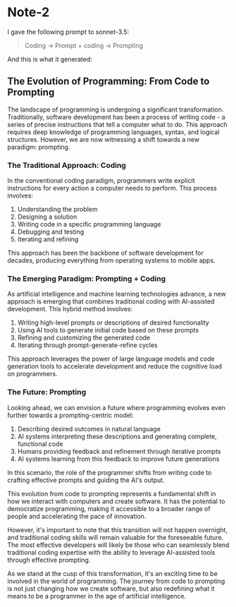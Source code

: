 # Note-2

I gave the following prompt to sonnet-3.5:

> Coding -> Prompt + coding -> Prompting

And this is what it generated:

## The Evolution of Programming: From Code to Prompting

The landscape of programming is undergoing a significant transformation. Traditionally, software development has been a process of writing code - a series of precise instructions that tell a computer what to do. This approach requires deep knowledge of programming languages, syntax, and logical structures. However, we are now witnessing a shift towards a new paradigm: prompting.

### The Traditional Approach: Coding

In the conventional coding paradigm, programmers write explicit instructions for every action a computer needs to perform. This process involves:

1. Understanding the problem
2. Designing a solution
3. Writing code in a specific programming language
4. Debugging and testing
5. Iterating and refining

This approach has been the backbone of software development for decades, producing everything from operating systems to mobile apps.

### The Emerging Paradigm: Prompting + Coding

As artificial intelligence and machine learning technologies advance, a new approach is emerging that combines traditional coding with AI-assisted development. This hybrid method involves:

1. Writing high-level prompts or descriptions of desired functionality
2. Using AI tools to generate initial code based on these prompts
3. Refining and customizing the generated code
4. Iterating through prompt-generate-refine cycles

This approach leverages the power of large language models and code generation tools to accelerate development and reduce the cognitive load on programmers.

### The Future: Prompting

Looking ahead, we can envision a future where programming evolves even further towards a prompting-centric model:

1. Describing desired outcomes in natural language
2. AI systems interpreting these descriptions and generating complete, functional code
3. Humans providing feedback and refinement through iterative prompts
4. AI systems learning from this feedback to improve future generations

In this scenario, the role of the programmer shifts from writing code to crafting effective prompts and guiding the AI's output.

This evolution from code to prompting represents a fundamental shift in how we interact with computers and create software. It has the potential to democratize programming, making it accessible to a broader range of people and accelerating the pace of innovation.

However, it's important to note that this transition will not happen overnight, and traditional coding skills will remain valuable for the foreseeable future. The most effective developers will likely be those who can seamlessly blend traditional coding expertise with the ability to leverage AI-assisted tools through effective prompting.

As we stand at the cusp of this transformation, it's an exciting time to be involved in the world of programming. The journey from code to prompting is not just changing how we create software, but also redefining what it means to be a programmer in the age of artificial intelligence.


